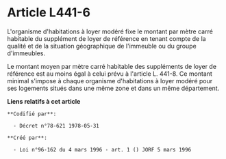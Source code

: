# Article L441-6

L'organisme d'habitations à loyer modéré fixe le montant par mètre carré habitable du supplément de loyer de référence en
tenant compte de la qualité et de la situation géographique de l'immeuble ou du groupe d'immeubles.

Le montant moyen par mètre carré habitable des suppléments de loyer de référence est au moins égal à celui prévu à l'article
L. 441-8. Ce montant minimal s'impose à chaque organisme d'habitations à loyer modéré pour ses logements situés dans une même
zone et dans un même département.

**Liens relatifs à cet article**

	**Codifié par**:

	  - Décret n°78-621 1978-05-31

	**Créé par**:

	  - Loi n°96-162 du 4 mars 1996 - art. 1 () JORF 5 mars 1996
